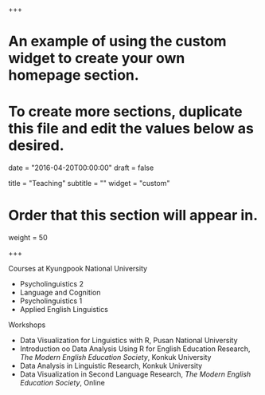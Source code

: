 +++

# An example of using the custom widget to create your own homepage section.

# To create more sections, duplicate this file and edit the values below as desired.

date = "2016-04-20T00:00:00" 
draft = false

title = "Teaching" 
subtitle = "" 
widget = "custom"

# Order that this section will appear in.

weight = 50

+++

Courses at Kyungpook National University

-   Psycholinguistics 2
-   Language and Cognition
-   Psycholinguistics 1
-   Applied English Linguistics

Workshops

-   Data Visualization for Linguistics with R, Pusan National University
-   Introduction oo Data Analysis Using R for English Education Research, *The Modern English Education Society*, Konkuk University 
-   Data Analysis in Linguistic Research, Konkuk University
-   Data Visualization in Second Language Research, *The Modern English Education Society*, Online

